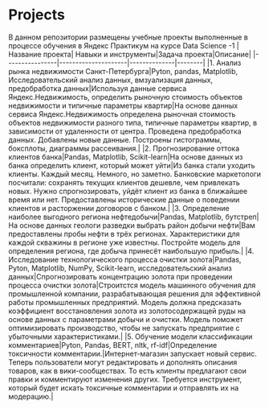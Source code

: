 # Projects
В данном репозитории размещены учебные проекты выполненные в процессе обучения в Яндекс Практикум на курсе Data Science -1
|Название проекта| Навыки и инструменты|Задача проекта|Описание|
|----------------|---------------------|--------------|--------|
|1. Анализ рынка недвижимости Санкт-Петербурга|Pyton, pandas, Matplotlib, Исследовательский анализ данных, вмзуализация данных, предобработка данных|Используя данные сервиса Яндекс.Недвижимость, определить рыночную стоимость объектов недвижимости и типичные параметры квартир|На основе данных сервиса Яндекс.Недвижимость определена рыночная стоимость объектов недвижимости разного типа, типичные параметры квартир, в зависимости от удаленности от центра. Проведена предобработка данных. Добавлены новые данные. Построены гистограммы, боксплоты, диаграммы рассеивания.|
|2. Прогнозирование оттока клиентов банка|Pandas, Matplotlib, Scikit-learn|На основе данных из банка определить клиент, который может уйти|Из банка стали уходить клиенты. Каждый месяц. Немного, но заметно. Банковские маркетологи посчитали: сохранять текущих клиентов дешевле, чем привлекать новых. Нужно спрогнозировать, уйдёт клиент из банка в ближайшее время или нет. Предоставлены исторические данные о поведении клиентов и расторжении договоров с банком.|
|3. Определение наиболее выгодного региона нефтедобычи|Pandas, Matplotlib, бутстреп|На основе данных геологи разведки выбрать район добычи нефти|Вам предоставлены пробы нефти в трёх регионах. Характеристики для каждой скважины в регионе уже известны. Постройте модель для определения региона, где добыча принесёт наибольшую прибыль.|
|4. Исследование технологического процесса очистки золота|Pandas, Pyton, Matplotlib, NumPy, Scikit-learn, исследовательский анализ данных|Спрогнозировать концентрацию золота при проведении процесса очистки золота|Строитстся модель машинного обучения для промышленной компании, разрабатывающая решения для эффективной работы промышленных предприятий. Модель должна предсказать коэффициент восстановления золота из золотосодержащей руды на основе данных с параметрами добычи и очистки. Модель поможет оптимизировать производство, чтобы не запускать предприятие с убыточными характеристиками.|
|5. Обучение модели классификации комментариев|Pyton, Pandas, BERT, nltk, rf-idf|Определение токсичности комментарии.|Интернет-магазин запускает новый сервис. Теперь пользователи могут редактировать и дополнять описания товаров, как в вики-сообществах. То есть клиенты предлагают свои правки и комментируют изменения других. Требуется инструмент, который будет искать токсичные комментарии и отправлять их на модерацию.|
